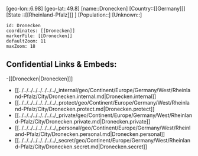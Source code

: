 ﻿---
location: [49.8,6.98]
mapzoom: [7,12] 
mapmarker: city 
type: City
tags:
- geo/City


SpocWebEntityId: 29888
isDeleted: false
confidential: public

---
[geo-lon::6.98]
[geo-lat::49.8]
[name::Dronecken]
[Country::[[Germany]]]
[State ::[[Rheinland-Pfalz]]] ]
[Population::]
[Unknown::]


```leaflet
id: Dronecken
coordinates: [[Dronecken]]
markerFile: [[Dronecken]]
defaultZoom: 11 
maxZoom: 18
```


## Confidential Links & Embeds: 
-[[Dronecken|Dronecken]]] 
- [[../../../../../../../../_internal/geo/Continent/Europe/Germany/West/Rheinland-Pfalz/City/Dronecken.internal.md|Dronecken.internal]] 
- [[../../../../../../../../_protect/geo/Continent/Europe/Germany/West/Rheinland-Pfalz/City/Dronecken.protect.md|Dronecken.protect]] 
- [[../../../../../../../../_private/geo/Continent/Europe/Germany/West/Rheinland-Pfalz/City/Dronecken.private.md|Dronecken.private]] 
- [[../../../../../../../../_personal/geo/Continent/Europe/Germany/West/Rheinland-Pfalz/City/Dronecken.personal.md|Dronecken.personal]] 
- [[../../../../../../../../_secret/geo/Continent/Europe/Germany/West/Rheinland-Pfalz/City/Dronecken.secret.md|Dronecken.secret]] 
